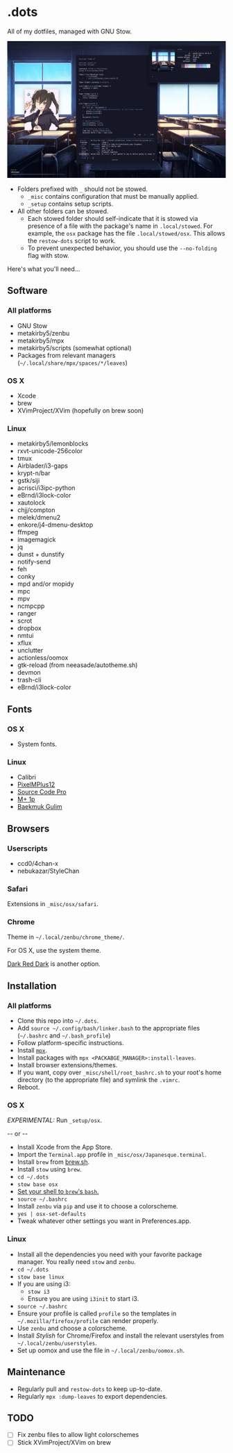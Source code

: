 .dots
=====

All of my dotfiles, managed with GNU Stow.

![dtop](_misc/dtop.png)

- Folders prefixed with `_` should not be stowed.
  - `_misc` contains configuration that must be manually applied.
  - `_setup` contains setup scripts.
- All other folders can be stowed.
  - Each stowed folder should self-indicate that it is stowed via presence of
    a file with the package's name in `.local/stowed`. For example, the `osx`
    package has the file `.local/stowed/osx`. This allows the `restow-dots`
    script to work.
  - To prevent unexpected behavior, you should use the `--no-folding` flag
    with stow.

Here's what you'll need...

## Software

### All platforms

- GNU Stow
- metakirby5/zenbu
- metakirby5/mpx
- metakirby5/scripts (somewhat optional)
- Packages from relevant managers 
  (`~/.local/share/mpx/spaces/*/leaves`)

### OS X

- Xcode
- brew
- XVimProject/XVim (hopefully on brew soon)

### Linux

- metakirby5/lemonblocks
- rxvt-unicode-256color
- tmux
- Airblader/i3-gaps
- krypt-n/bar
- gstk/siji
- acrisci/i3ipc-python
- eBrnd/i3lock-color
- xautolock
- chjj/compton
- melek/dmenu2
- enkore/j4-dmenu-desktop
- ffmpeg
- imagemagick
- jq
- dunst + dunstify
- notify-send
- feh
- conky
- mpd and/or mopidy
- mpc
- mpv
- ncmpcpp
- ranger
- scrot
- dropbox
- nmtui
- xflux
- unclutter
- actionless/oomox
- gtk-reload (from neeasade/autotheme.sh)
- devmon
- trash-cli
- eBrnd/i3lock-color

## Fonts

### OS X

- System fonts.

### Linux

- Calibri
- [PixelMPlus12](https://osdn.jp/projects/mix-mplus-ipa/releases/58930)
- [Source Code Pro](https://github.com/adobe-fonts/source-code-pro)
- [M+ 1p](http://mplus-fonts.osdn.jp/mplus-outline-fonts/download/)
- [Baekmuk Gulim](http://www.freekoreanfont.com/baekmuk-gulim-download/)

## Browsers

### Userscripts

- ccd0/4chan-x
- nebukazar/StyleChan

### Safari

Extensions in `_misc/osx/safari`.

### Chrome

Theme in `~/.local/zenbu/chrome_theme/`.

For OS X, use the system theme.

[Dark Red Dark](https://chrome.google.com/webstore/detail/dark-red-dark/blhnkflbilekjahkjkkjchfkkhgcnfjj) is another option.

## Installation

### All platforms

- Clone this repo into `~/.dots`.
- Add `source ~/.config/bash/linker.bash` to the appropriate files
  (`~/.bashrc` and `~/.bash_profile`)
- Follow platform-specific instructions.
- Install [`mpx`](https://github.com/metakirby5/mpx).
- Install packages with `mpx <PACKABGE_MANAGER>:install-leaves`.
- Install browser extensions/themes.
- If you want, copy over `_misc/shell/root_bashrc.sh` to your root's
  home directory (to the appropriate file) and symlink the `.vimrc`.
- Reboot.

### OS X

*EXPERIMENTAL:* Run `_setup/osx`.

-- or --

- Install Xcode from the App Store.
- Import the `Terminal.app` profile in `_misc/osx/Japanesque.terminal`.
- Install `brew` from [brew.sh](http://brew.sh/).
- Install `stow` using `brew`.
- `cd ~/.dots`
- `stow base osx`
- [Set your shell to `brew`'s `bash`.](https://johndjameson.com/blog/updating-your-shell-with-homebrew/)
- `source ~/.bashrc`
- Install `zenbu` via `pip` and use it to choose a colorscheme.
- `yes | osx-set-defaults`
- Tweak whatever other settings you want in Preferences.app.

### Linux

- Install all the dependencies you need with your favorite package
  manager. You really need `stow` and `zenbu`.
- `cd ~/.dots`
- `stow base linux`
- If you are using i3:
  - `stow i3`
  - Ensure you are using `i3init` to start i3.
- `source ~/.bashrc`
- Ensure your profile is called `profile` so the templates in
  `~/.mozilla/firefox/profile` can render properly.
- Use `zenbu` and choose a colorscheme.
- Install *Stylish* for Chrome/Firefox and install the relevant userstyles
  from `~/.local/zenbu/userstyles`.
- Set up oomox and use the file in `~/.local/zenbu/oomox.sh`.

## Maintenance

- Regularly pull and `restow-dots` to keep up-to-date.
- Regularly `mpx :dump-leaves` to export dependencies.

## TODO

- [ ] Fix zenbu files to allow light colorschemes
- [ ] Stick XVimProject/XVim on brew
